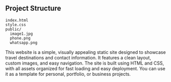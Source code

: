 
## Project Structure
```
index.html
style.css
public/
  image1.jpg
  phone.png
  whatsapp.png
```

<p>This website is a simple, visually appealing static site designed to showcase travel destinations and contact information. It features a clean layout, custom images, and easy navigation. The site is built using HTML and CSS, with all assets organized for fast loading and easy deployment. You can use it as a template for personal, portfolio, or business projects.</p>